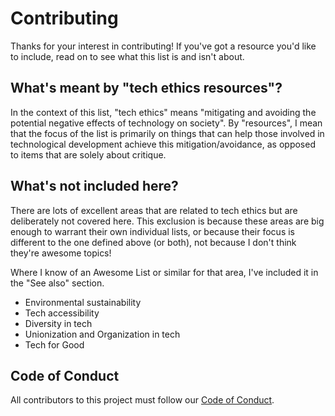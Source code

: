 # Contributing

Thanks for your interest in contributing! If you've got a resource you'd like to include, read on to see what this list is and isn't about.

## What's meant by "tech ethics resources"?

In the context of this list, "tech ethics" means "mitigating and avoiding the potential negative effects of technology on society". By "resources", I mean that the focus of the list is primarily on things that can help those involved in technological development achieve this mitigation/avoidance, as opposed to items that are solely about critique.

## What's not included here?

There are lots of excellent areas that are related to tech ethics but are deliberately not covered here. This exclusion is because these areas are big enough to warrant their own individual lists, or because their focus is different to the one defined above (or both), not because I don't think they're awesome topics!

Where I know of an Awesome List or similar for that area, I've included it in the "See also" section.

- Environmental sustainability
- Tech accessibility
- Diversity in tech
- Unionization and Organization in tech
- Tech for Good

## Code of Conduct

All contributors to this project must follow our [Code of Conduct](./CODE_OF_CONDUCT.md).
